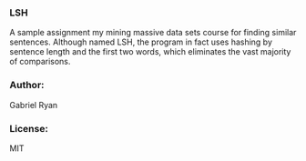 ### LSH

A sample assignment my mining massive data sets course for finding similar sentences. Although named LSH, the program in fact uses hashing by sentence length and the first two words, which eliminates the vast majority of comparisons.

### Author:

Gabriel Ryan

### License:

MIT
